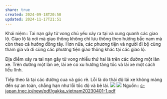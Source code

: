 ```yaml
---
share: true
created: 2024-09-18T20:50
updated: 2024-11-17T21:51
---
```

Khái niệm:: 
Tai nạn gây tử vong chủ yếu xảy ra tại và xung quanh các giao lộ. Giao lộ là nơi mà giao thông không chỉ lưu thông theo hướng bắc nam mà còn theo cả hướng đông tây. Hơn nữa, các phương tiện và người đi bộ cùng tham gia và đi cùng các phương tiện giao thông khác tại các giao lộ.

Địa điểm xảy ra tai nạn gây tử vong nhiều thứ hai là trên các đường một làn xe. Trên đường một làn xe, lái xe có xu hướng tăng tốc và lái xe một cách liều lĩnh.

Tiếp theo là tại các đường cua và góc rẽ. Lỗi là do thái độ lái xe không màng đến sự an toàn, chẳng hạn như lỗi tốc độ và bẻ lái.
![](https://i.imgur.com/KNVTV4w.png)
![](https://i.imgur.com/2jkhA2Q.png)
Nguồn:: [c-japan.tnec.jp/new/pdf/gakka\_vietnam20230401-1.pdf](https://c-japan.tnec.jp/new/pdf/gakka_vietnam20230401-1.pdf)
